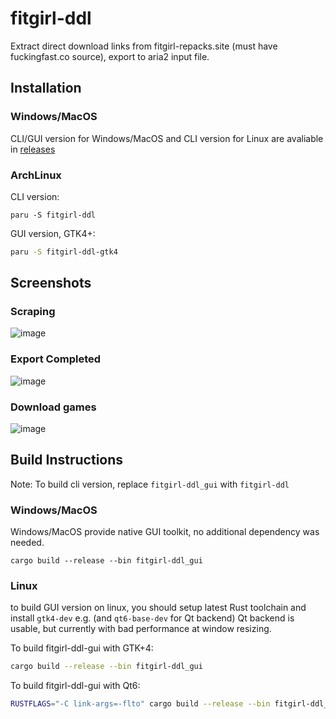 # fitgirl-ddl

Extract direct download links from fitgirl-repacks.site (must have fuckingfast.co source),
export to aria2 input file.

## Installation

### Windows/MacOS

CLI/GUI version for Windows/MacOS and CLI version for Linux are avaliable in [releases](https://github.com/mokurin000/fitgirl-ddl/releases/latest)

### ArchLinux

CLI version:

```
paru -S fitgirl-ddl
```

GUI version, GTK4+:

```bash
paru -S fitgirl-ddl-gtk4
```

## Screenshots

### Scraping

![image](https://github.com/user-attachments/assets/aff1d175-b8b1-41b4-a2a6-aaf1bb86f2be)

### Export Completed

![image](https://github.com/user-attachments/assets/80856bb8-20f2-48fd-b5d5-b4e3ce045de9)

### Download games

![image](https://github.com/user-attachments/assets/970c6ca7-61b7-4911-aa30-807084796225)

## Build Instructions

Note: To build cli version, replace `fitgirl-ddl_gui` with `fitgirl-ddl`

### Windows/MacOS

Windows/MacOS provide native GUI toolkit, no additional dependency was needed.

```
cargo build --release --bin fitgirl-ddl_gui
```

### Linux

to build GUI version on linux, you should setup latest Rust toolchain and install `gtk4-dev` e.g. (and `qt6-base-dev` for Qt backend) Qt backend is usable, but currently with bad performance at window resizing.

To build fitgirl-ddl-gui with GTK+4:

```bash
cargo build --release --bin fitgirl-ddl_gui
```

To build fitgirl-ddl-gui with Qt6:

```bash
RUSTFLAGS="-C link-args=-flto" cargo build --release --bin fitgirl-ddl_gui --no-default-features -F qt
```

